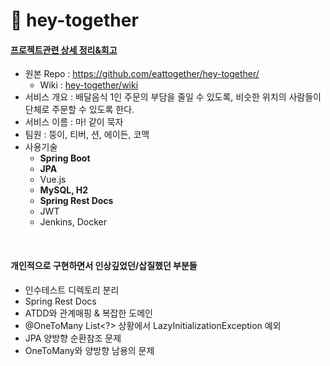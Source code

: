 # 🍔 hey-together

#### [프로젝트관련 상세 정리&회고](https://os94.tistory.com/198)
- 원본 Repo : https://github.com/eattogether/hey-together/
  - Wiki : [hey-together/wiki](https://github.com/eattogether/hey-together/)
- 서비스 개요 : 배달음식 1인 주문의 부담을 줄일 수 있도록, 비슷한 위치의 사람들이 단체로 주문할 수 있도록 한다.
- 서비스 이름 : 마! 같이 묵자
- 팀원 : 뚱이, 티버, 션, 에이든, 코맥
- 사용기술
  - **Spring Boot**
  - **JPA**
  - Vue.js
  - **MySQL, H2**
  - **Spring Rest Docs**
  - JWT
  - Jenkins, Docker

<br>

#### 개인적으로 구현하면서 인상깊었던/삽질했던 부분들

- 인수테스트 디렉토리 분리
- Spring Rest Docs
- ATDD와 관계매핑 & 복잡한 도메인
- @OneToMany List<?> 상황에서 LazyInitializationException 예외
- JPA 양방향 순환참조 문제
- OneToMany와 양방향 남용의 문제
